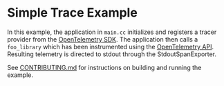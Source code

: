 
# Simple Trace Example

In this example, the application in `main.cc` initializes and registers a tracer
provider from the [OpenTelemetry
SDK](https://github.com/open-telemetry/opentelemetry-cpp). The application then
calls a `foo_library` which has been instrumented using the [OpenTelemetry
API](https://github.com/open-telemetry/opentelemetry-cpp/tree/main/api).
Resulting telemetry is directed to stdout through the StdoutSpanExporter.

See [CONTRIBUTING.md](../../CONTRIBUTING.md) for instructions on building and
running the example.
